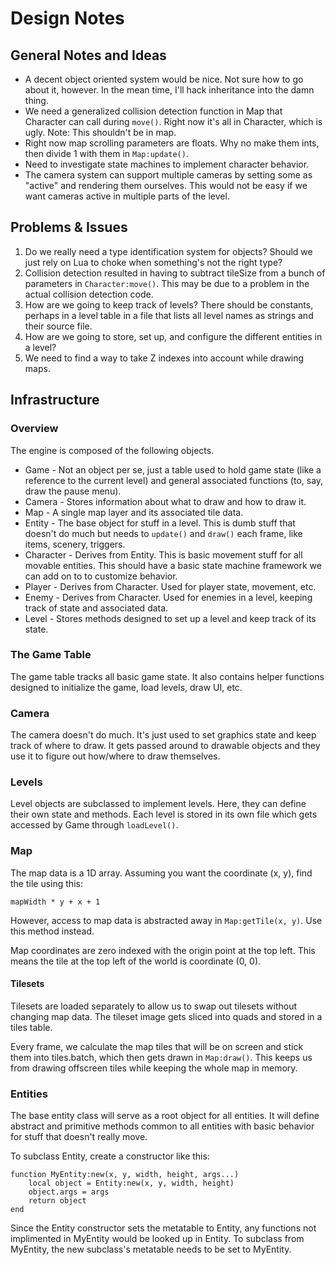 # Design Notes

## General Notes and Ideas
* A decent object oriented system would be nice. Not sure how to go about it, however. In the mean time, I'll hack inheritance into the damn thing.
* We need a generalized collision detection function in Map that Character can call during `move()`. Right now it's all in Character, which is ugly. Note: This shouldn't be in map.
* Right now map scrolling parameters are floats. Why no make them ints, then divide 1 with them in `Map:update()`.
* Need to investigate state machines to implement character behavior.
* The camera system can support multiple cameras by setting some as "active" and rendering them ourselves. This would not be easy if we want cameras active in multiple parts of the level.


## Problems & Issues
1.	Do we really need a type identification system for objects? Should we just rely on Lua to choke when something's not the right type?
2.	Collision detection resulted in having to subtract tileSize from a bunch of parameters in `Character:move()`. This may be due to a problem in the actual collision detection code.
3.	How are we going to keep track of levels? There should be constants, perhaps in a level table in a file that lists all level names as strings and their source file.
4.	How are we going to store, set up, and configure the different entities in a level?
5. We need to find a way to take Z indexes into account while drawing maps.

## Infrastructure

### Overview
The engine is composed of the following objects. 

* Game - Not an object per se, just a table used to hold game state (like a reference to the current level) and general associated functions (to, say, draw the pause menu).
* Camera - Stores information about what to draw and how to draw it.
* Map - A single map layer and its associated tile data.
* Entity - The base object for stuff in a level. This is dumb stuff that doesn't do much but needs to `update()` and `draw()` each frame, like items, scenery, triggers.
* Character - Derives from Entity. This is basic movement stuff for all movable entities. This should have a basic state machine framework we can add on to to customize behavior.
* Player - Derives from Character. Used for player state, movement, etc.
* Enemy - Derives from Character. Used for enemies in a level, keeping track of state and associated data. 
* Level - Stores methods designed to set up a level and keep track of its state. 

### The Game Table
The game table tracks all basic game state. It also contains helper functions designed to initialize the game, load levels, draw UI, etc.

### Camera
The camera doesn't do much. It's just used to set graphics state and keep track of where to draw. It gets passed around to drawable objects and they use it to figure out how/where to draw themselves.

### Levels
Level objects are subclassed to implement levels. Here, they can define their own state and methods. Each level is stored in its own file which gets accessed by Game through `loadLevel()`.

### Map
The map data is a 1D array. Assuming you want the coordinate (x, y), find the tile using this:

	mapWidth * y + x + 1

However, access to map data is abstracted away in `Map:getTile(x, y)`. Use this method instead.

Map coordinates are zero indexed with the origin point at the top left. This means the tile at the top left of the world is coordinate (0, 0).

#### Tilesets
Tilesets are loaded separately to allow us to swap out tilesets without changing map data. The tileset image gets sliced into quads and stored in a tiles table.

Every frame, we calculate the map tiles that will be on screen and stick them into tiles.batch, which then gets drawn in `Map:draw()`. This keeps us from drawing offscreen tiles while keeping the whole map in memory.

### Entities
The base entity class will serve as a root object for all entities. It will define abstract and primitive methods common to all entities with basic behavior for stuff that doesn't really move.

To subclass Entity, create a constructor like this:

	function MyEntity:new(x, y, width, height, args...)
		local object = Entity:new(x, y, width, height)
		object.args = args
		return object
	end

Since the Entity constructor sets the metatable to Entity, any functions not implimented in MyEntity would be looked up in Entity. To subclass from MyEntity, the new subclass's metatable needs to be set to MyEntity.
